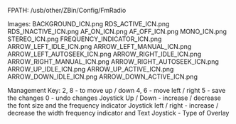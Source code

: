 FPATH: /usb/other/ZBin/Config/FmRadio

Images:
BACKGROUND_ICN.png
RDS_ACTIVE_ICN.png
RDS_INACTIVE_ICN.png
AF_ON_ICN.png
AF_OFF_ICN.png
MONO_ICN.png
STEREO_ICN.png
FREQUENCY_INDICATOR_ICN.png
ARROW_LEFT_IDLE_ICN.png
ARROW_LEFT_MANUAL_ICN.png
ARROW_LEFT_AUTOSEEK_ICN.png
ARROW_RIGHT_IDLE_ICN.png
ARROW_RIGHT_MANUAL_ICN.png
ARROW_RIGHT_AUTOSEEK_ICN.png
ARROW_UP_IDLE_ICN.png
ARROW_UP_ACTIVE_ICN.png
ARROW_DOWN_IDLE_ICN.png
ARROW_DOWN_ACTIVE_ICN.png

Management Key:
2, 8 - to move up / down
4, 6 - move left / right
5 - save the changes
0 - undo changes
Joystick Up / Down - increase / decrease the font size and the frequency indicator
Joystick left / right - increase / decrease the width frequency indicator and Text
Joystick - Type of Overlay